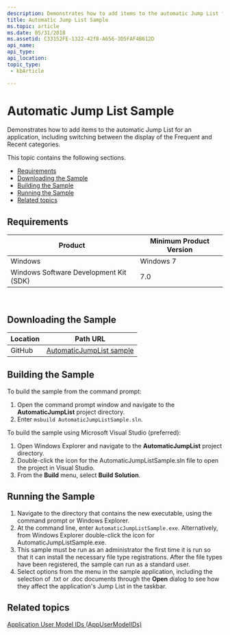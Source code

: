 ```yaml
---
description: Demonstrates how to add items to the automatic Jump List for an application, including switching between the display of the Frequent and Recent categories.
title: Automatic Jump List Sample
ms.topic: article
ms.date: 05/31/2018
ms.assetid: C33152FE-1322-42f8-A656-3D5FAF4B612D
api_name: 
api_type: 
api_location: 
topic_type: 
 - kbArticle

---
```


# Automatic Jump List Sample

Demonstrates how to add items to the automatic Jump List for an application, including switching between the display of the Frequent and Recent categories.

This topic contains the following sections.

- [Requirements](#requirements)
- [Downloading the Sample](#downloading-the-sample)
- [Building the Sample](#building-the-sample)
- [Running the Sample](#running-the-sample)
- [Related topics](#related-topics)

## Requirements



| Product                                | Minimum Product Version |
|----------------------------------------|-------------------------|
| Windows                                | Windows 7               |
| Windows Software Development Kit (SDK) | 7.0                     |



 

## Downloading the Sample

| Location      | Path URL                                                                                             |
|---------------|------------------------------------------------------------------------------------------------------|
| GitHub  | [AutomaticJumpList sample](https://github.com/microsoft/Windows-classic-samples/tree/master/Samples/Win7Samples/winui/shell/appshellintegration/AutomaticJumpList) |

## Building the Sample

To build the sample from the command prompt:

1.  Open the command prompt window and navigate to the **AutomaticJumpList** project directory.
2.  Enter `msbuild AutomaticJumpListSample.sln`.

To build the sample using Microsoft Visual Studio (preferred):

1.  Open Windows Explorer and navigate to the **AutomaticJumpList** project directory.
2.  Double-click the icon for the AutomaticJumpListSample.sln file to open the project in Visual Studio.
3.  From the **Build** menu, select **Build Solution**.

## Running the Sample

1.  Navigate to the directory that contains the new executable, using the command prompt or Windows Explorer.
2.  At the command line, enter `AutomaticJumpListSample.exe`. Alternatively, from Windows Explorer double-click the icon for AutomaticJumpListSample.exe.
3.  This sample must be run as an administrator the first time it is run so that it can install the necessary file type registrations. After the file types have been registered, the sample can run as a standard user.
4.  Select options from the menu in the sample application, including the selection of .txt or .doc documents through the **Open** dialog to see how they affect the application's Jump List in the taskbar.

## Related topics

<dl> <dt>

[Application User Model IDs (AppUserModelIDs)](appids.md)
</dt> </dl>

 

 



